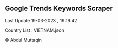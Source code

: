

## Google Trends Keywords Scraper 
 
Last Update 19-03-2023 , 19:19:42

Country List :
VIETNAM.json



© Abdul Muttaqin 

